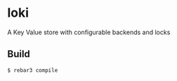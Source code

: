 loki
=====

A Key Value store with configurable backends and locks

Build
-----

    $ rebar3 compile

